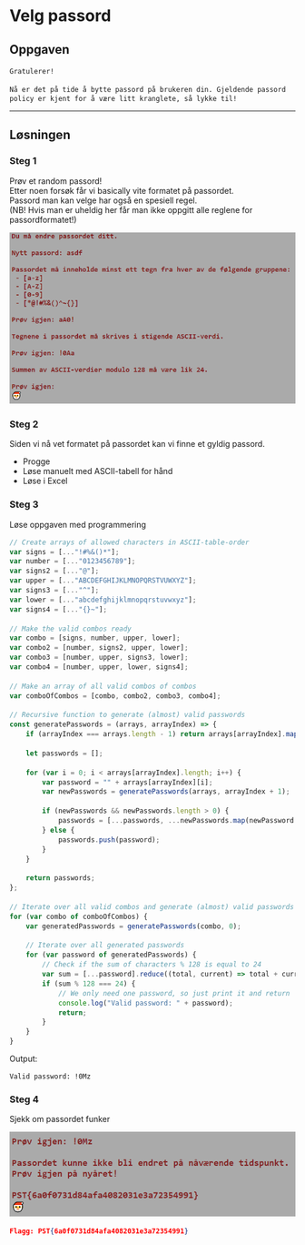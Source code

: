 # Velg passord

## Oppgaven

    Gratulerer!

    Nå er det på tide å bytte passord på brukeren din. Gjeldende passord policy er kjent for å være litt kranglete, så lykke til!

---

## Løsningen

### Steg 1

Prøv et random passord!  
Etter noen forsøk får vi basically vite formatet på passordet.  
Passord man kan velge har også en spesiell regel.  
(NB! Hvis man er uheldig her får man ikke oppgitt alle reglene for passordformatet!)

![screenshot1](./assets/screen1.png)

### Steg 2

Siden vi nå vet formatet på passordet kan vi finne et gyldig passord.

-   Progge
-   Løse manuelt med ASCII-tabell for hånd
-   Løse i Excel

### Steg 3

Løse oppgaven med programmering

```javascript
// Create arrays of allowed characters in ASCII-table-order
var signs = [..."!#%&()*"];
var number = [..."0123456789"];
var signs2 = [..."@"];
var upper = [..."ABCDEFGHIJKLMNOPQRSTVUWXYZ"];
var signs3 = [..."^"];
var lower = [..."abcdefghijklmnopqrstuvwxyz"];
var signs4 = [..."{}~"];

// Make the valid combos ready
var combo = [signs, number, upper, lower];
var combo2 = [number, signs2, upper, lower];
var combo3 = [number, upper, signs3, lower];
var combo4 = [number, upper, lower, signs4];

// Make an array of all valid combos of combos
var comboOfCombos = [combo, combo2, combo3, combo4];

// Recursive function to generate (almost) valid passwords
const generatePasswords = (arrays, arrayIndex) => {
    if (arrayIndex === arrays.length - 1) return arrays[arrayIndex].map(c => "" + c);

    let passwords = [];

    for (var i = 0; i < arrays[arrayIndex].length; i++) {
        var password = "" + arrays[arrayIndex][i];
        var newPasswords = generatePasswords(arrays, arrayIndex + 1);

        if (newPasswords && newPasswords.length > 0) {
            passwords = [...passwords, ...newPasswords.map(newPassword => password + newPassword)];
        } else {
            passwords.push(password);
        }
    }

    return passwords;
};

// Iterate over all valid combos and generate (almost) valid passwords
for (var combo of comboOfCombos) {
    var generatedPasswords = generatePasswords(combo, 0);

    // Iterate over all generated passwords
    for (var password of generatedPasswords) {
        // Check if the sum of characters % 128 is equal to 24
        var sum = [...password].reduce((total, current) => total + current.charCodeAt(0), 0);
        if (sum % 128 === 24) {
            // We only need one password, so just print it and return
            console.log("Valid password: " + password);
            return;
        }
    }
}
```

Output:

```text
Valid password: !0Mz
```

### Steg 4

Sjekk om passordet funker

![screenshot2](./assets/screen2.png)

```json
Flagg: PST{6a0f0731d84afa4082031e3a72354991}
```
